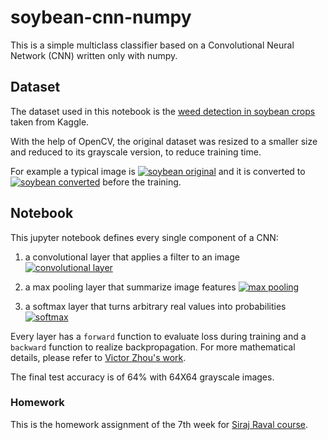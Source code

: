 # soybean-cnn-numpy

This is a simple multiclass classifier based on a Convolutional Neural Network (CNN) written only with numpy.

## Dataset

The dataset used in this notebook is the [weed detection in soybean crops](https://www.kaggle.com/fpeccia/weed-detection-in-soybean-crops) taken from Kaggle.

With the help of OpenCV, the original dataset was resized to a smaller size and reduced to its grayscale version, to reduce training time.

For example a typical image is [![soybean original](figs/soybean.png)]() and it is converted to [![soybean converted](figs/soybean2.png)]() before the training.


## Notebook

This jupyter notebook defines every single component of a CNN:

1. a convolutional layer that applies a filter to an image [![convolutional layer](https://victorzhou.com/media/cnn-post/conv-gradient-example-2.svg)](https://victorzhou.com/media/cnn-post/conv-gradient-example-2.svg)

2. a max pooling layer that summarize image features [![max pooling](https://victorzhou.com/media/cnn-post/maxpool-forward.svg)](https://victorzhou.com/media/cnn-post/maxpool-forward.svg)

3. a softmax layer that turns arbitrary real values into probabilities [![softmax](https://i0.wp.com/dataaspirant.com/wp-content/uploads/2017/03/Softmax-Function-compressor.jpg)](https://i0.wp.com/dataaspirant.com/wp-content/uploads/2017/03/Softmax-Function-compressor.jpg?resize=500%2C500)


Every layer has a `forward` function to evaluate loss during training and a `backward` function to realize backpropagation. For more mathematical details, please refer to [Victor Zhou's work](https://victorzhou.com/blog/intro-to-cnns-part-1/).

The final test accuracy is of 64% with 64X64 grayscale images.


### Homework

This is the homework assignment of the 7th week for [Siraj Raval course](https://www.machinelearningcourse.io/courses/make-money).
